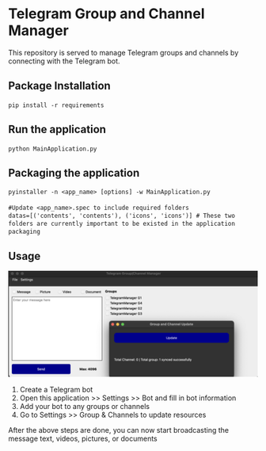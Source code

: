 # Telegram Group and Channel Manager
This repository is served to manage Telegram groups and channels by connecting with the Telegram bot.

## Package Installation
```
pip install -r requirements
```

## Run the application
```
python MainApplication.py
```

## Packaging the application
```
pyinstaller -n <app_name> [options] -w MainApplication.py

#Update <app_name>.spec to include required folders
datas=[('contents', 'contents'), ('icons', 'icons')] # These two folders are currently important to be existed in the application packaging
```

## Usage

![Reference](screenshot.png "Reference")
1. Create a Telegram bot
2. Open this application >> Settings >> Bot and fill in bot information
3. Add your bot to any groups or channels
4. Go to Settings >> Group & Channels to update resources

After the above steps are done, you can now start broadcasting the message text, videos, pictures, or documents
